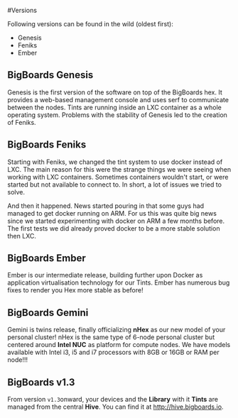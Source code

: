 #Versions

Following versions can be found in the wild (oldest first):

 * Genesis
 * Feniks
 * Ember

## BigBoards Genesis
 Genesis is the first version of the software on top of the BigBoards hex. It provides a web-based management console and uses serf to communicate between the nodes. Tints are running inside an LXC container as a whole operating system. Problems with the stability of Genesis led to the creation of Feniks.

## BigBoards Feniks
Starting with Feniks, we changed the tint system to use docker instead of LXC. The main reason for this were the strange things we were seeing when working with LXC containers. Sometimes containers wouldn't start, or were started but not available to connect to. In short, a lot of issues we tried to solve.

And then it happened. News started pouring in that some guys had managed to get docker running on ARM. For us this was quite big news since we started experimenting with docker on ARM a few months before. The first tests we did already proved docker to be a more stable solution then LXC.

## BigBoards Ember
Ember is our intermediate release, building further upon Docker as application virtualisation technology for our Tints. Ember has numerous bug fixes to render you Hex more stable as before!

## BigBoards Gemini
Gemini is twins release, finally officializing **nHex** as our new model of your personal cluster! nHex is the same type of 6-node personal cluster but centered around **Intel NUC** as platform for compute nodes. We have models available with Intel i3, i5 and i7 processors with 8GB or 16GB or RAM per node!!!

## BigBoards v1.3
From version `v1.3`onward, your devices and the **Library** with it **Tints** are managed from the central **Hive**. You can find it at <http://hive.bigboards.io>.   
